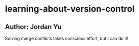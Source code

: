 # learning-about-version-control
## Author: Jordan Yu
Solving merge conflicts takes conscious effort, but I can do it!
